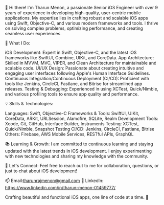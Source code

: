 👋 Hi there! I'm Tharun Menon, a passionate Senior iOS Engineer with over 9 years of experience in developing high-quality, user-centric mobile applications. My expertise lies in crafting robust and scalable iOS apps using Swift, Objective-C, and various modern frameworks and tools. I thrive on solving complex problems, optimizing performance, and creating seamless user experiences.

🚀 What I Do:

iOS Development: Expert in Swift, Objective-C, and the latest iOS frameworks like SwiftUI, Combine, UIKit, and CoreData.
App Architecture: Skilled in MVVM, MVC, VIPER, and Clean Architecture for maintainable and scalable code.
UI/UX Design: Passionate about creating intuitive and engaging user interfaces following Apple's Human Interface Guidelines.
Continuous Integration/Continuous Deployment (CI/CD): Proficient with tools like Jenkins, CircleCI, Fastlane, and Bitrise for streamlined app releases.
Testing & Debugging: Experienced in using XCTest, Quick/Nimble, and various profiling tools to ensure app quality and performance.

💡 Skills & Technologies:

Languages: Swift, Objective-C
Frameworks & Tools: SwiftUI, UIKit, CoreData, ARKit, URLSession, Alamofire, SQLite, Realm
Development Tools: Xcode, Git, GitHub, Interface Builder, Instruments
Testing: XCTest, Quick/Nimble, Snapshot Testing
CI/CD: Jenkins, CircleCI, Fastlane, Bitrise
Others: Firebase, AWS Mobile Services, RESTful APIs, GraphQL


📚 Learning & Growth:
I am committed to continuous learning and staying updated with the latest trends in iOS development. I enjoy experimenting with new technologies and sharing my knowledge with the community.

💬 Let's Connect:
Feel free to reach out to me for collaboration, questions, or just to chat about iOS development!

📫 Email:tharunrajmenon@gmail.com
💼 LinkedIn: https://www.linkedin.com/in/tharun-menon-01459777/

Crafting beautiful and functional iOS apps, one line of code at a time. 🚀
